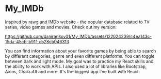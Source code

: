 # My_IMDb
Inspired by rawg and IMDb website - the popular database related to TV series, video games and movies. Check out my version:

https://github.com/danirankov01/My_IMDb/assets/122024239/c4ea143c-15da-45cb-b91f-c528cb046313

You can find information about your favorite games by being able to search by different categories, genre and even different platforms. You can toggle between dark and light mode. My goal was to practice my React skills and the ability to work with APIs. I also used a lot of libraries like Bootstrap, Axios, ChakraUI and more. It's the biggest app I've built with React.


